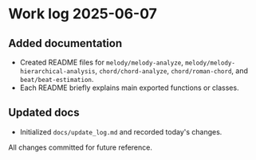 # Work log 2025-06-07

## Added documentation
- Created README files for `melody/melody-analyze`, `melody/melody-hierarchical-analysis`,
  `chord/chord-analyze`, `chord/roman-chord`, and `beat/beat-estimation`.
- Each README briefly explains main exported functions or classes.

## Updated docs
- Initialized `docs/update_log.md` and recorded today's changes.

All changes committed for future reference.
